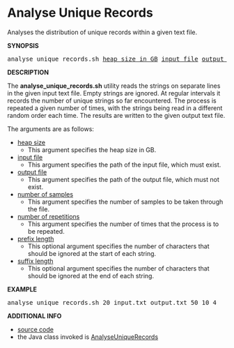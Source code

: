 # Analyse Unique Records

Analyses the distribution of unique records within a given text file.

**SYNOPSIS**

<div class="source">
    <pre>analyse_unique_records.sh <span style="text-decoration: underline">heap size in GB</span> <span style="text-decoration: underline">input file</span> <span style="text-decoration: underline">output file</span> <span style="text-decoration: underline">number of samples</span> <span style="text-decoration: underline">number of repetitions</span> [<span style="text-decoration: underline">prefix length</span>] [<span style="text-decoration: underline">suffix length</span>]</pre>
</div>

**DESCRIPTION**

The **analyse_unique_records.sh** utility reads the strings on separate lines in the given input text file. Empty strings are ignored. At regular intervals it records the number of unique strings so far encountered. The process is repeated a given number of times, with the strings being read in a different random order each time. The results are written to the given output text file.

The arguments are as follows:

* <span style="text-decoration: underline">heap size</span>
    * This argument specifies the heap size in GB.
* <span style="text-decoration: underline">input file</span>
    * This argument specifies the path of the input file, which must exist.
* <span style="text-decoration: underline">output file</span>
    * This argument specifies the path of the output file, which must not exist.
* <span style="text-decoration: underline">number of samples</span>
    * This argument specifies the number of samples to be taken through the file.
* <span style="text-decoration: underline">number of repetitions</span>
    * This argument specifies the number of times that the process is to be repeated.
* <span style="text-decoration: underline">prefix length</span>
    * This optional argument specifies the number of characters that should be ignored at the start of each string.
* <span style="text-decoration: underline">suffix length</span>
    * This optional argument specifies the number of characters that should be ignored at the end of each string.

**EXAMPLE**

<div class="source">
    <pre>analyse_unique_records.sh 20 input.txt output.txt 50 10 4</pre>
</div>

**ADDITIONAL INFO**

* [source code](http://quicksilver.hg.cs.st-andrews.ac.uk/digitising_scotland/file/tip/record_classification/src/main/resources/scripts/analyse_unique_records.sh)
* the Java class invoked is [AnalyseUniqueRecords](https://builds.cs.st-andrews.ac.uk/job/digitising_scotland/javadoc/index.html?uk/ac/standrews/cs/digitising_scotland/record_classification/tools/AnalyseUniqueRecords.html)

